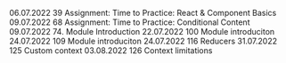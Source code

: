 06.07.2022 39 Assignment: Time to Practice: React & Component Basics
09.07.2022 68 Assignment: Time to Practice: Conditional Content
09.07.2022 74. Module Introduction
22.07.2022 100 Module introduciton
24.07.2022 109 Module introduciton
24.07.2022 116 Reducers
31.07.2022 125 Custom context
03.08.2022 126 Context limitations
